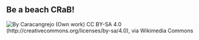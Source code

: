 ## Be a beach CRaB!
![By Caracangrejo (Own work) CC BY-SA 4.0 (http://creativecommons.org/licenses/by-sa/4.0), via Wikimedia Commons](https://upload.wikimedia.org/wikipedia/commons/0/0b/Caracangrejo.png)